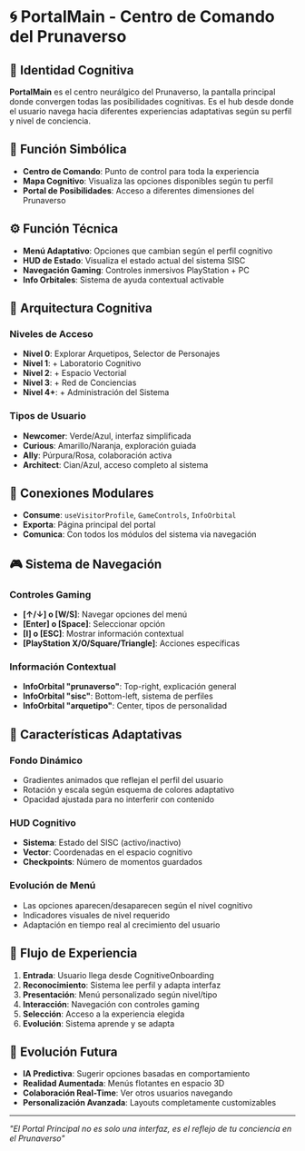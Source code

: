 # 🌀 PortalMain - Centro de Comando del Prunaverso

## 🧠 **Identidad Cognitiva**
**PortalMain** es el centro neurálgico del Prunaverso, la pantalla principal donde convergen todas las posibilidades cognitivas. Es el hub desde donde el usuario navega hacia diferentes experiencias adaptativas según su perfil y nivel de conciencia.

## 🎯 **Función Simbólica**
- **Centro de Comando**: Punto de control para toda la experiencia
- **Mapa Cognitivo**: Visualiza las opciones disponibles según tu perfil
- **Portal de Posibilidades**: Acceso a diferentes dimensiones del Prunaverso

## ⚙️ **Función Técnica**
- **Menú Adaptativo**: Opciones que cambian según el perfil cognitivo
- **HUD de Estado**: Visualiza el estado actual del sistema SISC
- **Navegación Gaming**: Controles inmersivos PlayStation + PC
- **Info Orbitales**: Sistema de ayuda contextual activable

## 🌌 **Arquitectura Cognitiva**

### Niveles de Acceso
- **Nivel 0**: Explorar Arquetipos, Selector de Personajes
- **Nivel 1**: + Laboratorio Cognitivo
- **Nivel 2**: + Espacio Vectorial
- **Nivel 3**: + Red de Conciencias
- **Nivel 4+**: + Administración del Sistema

### Tipos de Usuario
- **Newcomer**: Verde/Azul, interfaz simplificada
- **Curious**: Amarillo/Naranja, exploración guiada
- **Ally**: Púrpura/Rosa, colaboración activa
- **Architect**: Cian/Azul, acceso completo al sistema

## 🧩 **Conexiones Modulares**
- **Consume**: `useVisitorProfile`, `GameControls`, `InfoOrbital`
- **Exporta**: Página principal del portal
- **Comunica**: Con todos los módulos del sistema via navegación

## 🎮 **Sistema de Navegación**

### Controles Gaming
- **[↑/↓] o [W/S]**: Navegar opciones del menú
- **[Enter] o [Space]**: Seleccionar opción
- **[I] o [ESC]**: Mostrar información contextual
- **[PlayStation X/O/Square/Triangle]**: Acciones específicas

### Información Contextual
- **InfoOrbital "prunaverso"**: Top-right, explicación general
- **InfoOrbital "sisc"**: Bottom-left, sistema de perfiles
- **InfoOrbital "arquetipo"**: Center, tipos de personalidad

## 🌟 **Características Adaptativas**

### Fondo Dinámico
- Gradientes animados que reflejan el perfil del usuario
- Rotación y escala según esquema de colores adaptativo
- Opacidad ajustada para no interferir con contenido

### HUD Cognitivo
- **Sistema**: Estado del SISC (activo/inactivo)
- **Vector**: Coordenadas en el espacio cognitivo
- **Checkpoints**: Número de momentos guardados

### Evolución de Menú
- Las opciones aparecen/desaparecen según el nivel cognitivo
- Indicadores visuales de nivel requerido
- Adaptación en tiempo real al crecimiento del usuario

## 🔄 **Flujo de Experiencia**
1. **Entrada**: Usuario llega desde CognitiveOnboarding
2. **Reconocimiento**: Sistema lee perfil y adapta interfaz
3. **Presentación**: Menú personalizado según nivel/tipo
4. **Interacción**: Navegación con controles gaming
5. **Selección**: Acceso a la experiencia elegida
6. **Evolución**: Sistema aprende y se adapta

## 🌟 **Evolución Futura**
- **IA Predictiva**: Sugerir opciones basadas en comportamiento
- **Realidad Aumentada**: Menús flotantes en espacio 3D
- **Colaboración Real-Time**: Ver otros usuarios navegando
- **Personalización Avanzada**: Layouts completamente customizables

---
*"El Portal Principal no es solo una interfaz, es el reflejo de tu conciencia en el Prunaverso"*